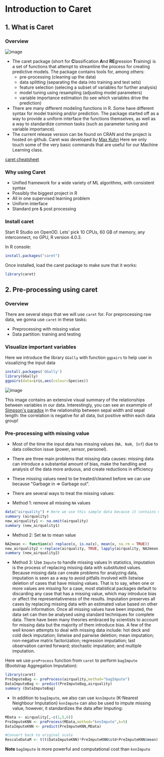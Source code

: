 # Introduction to Caret

## 1. What is Caret

### Overview


![image](https://user-images.githubusercontent.com/43855029/114192772-de704b00-991b-11eb-977e-d6706d4aca33.png)

- The caret package (short for **C**lassification **A**nd **RE**gression **T**raining) is a set of functions that attempt to streamline the process for creating predictive models. The package contains tools for, among others:
  - pre-processing (cleaning up the data)
  - data splitting (separating the data into training and test sets)
  - feature selection (selecing a subset of variables for further analysis)
  - model tuning using resampling (adjusting model parameters)
  - variable importance estimation (to see which variables drive the prediction)
- There are many different modeling functions in R. Some have different syntax 
for model training and/or prediction. The package started off as a way to provide 
a uniform interface the functions themselves, as well as a way to standardize common 
tasks (such as parameter tuning and variable importance).
- The current release version can be found on CRAN and the project is 
hosted on github. Caret was developed by [Max Kuhn](https://topepo.github.io/caret/index.html)
Here we only touch some of the very basic commands that are useful for our Machine Learning class.

[caret cheatsheet](https://www.analyticsvidhya.com/infographics/Caret-Package-Infographic.pdf)


### Why using Caret

- Unified framework for a wide variety of ML algorithms, with consistent syntax
- Possibly the biggest project in R
- All in one supervised learning problem
- Uniform interface
- Standard pre & post processing



### Install caret


Start R Studio on OpenOD. Lets' pick 10 CPUs, 60 GB of memory, any interconnect, no GPU, R version 4.0.3.

In R console:

~~~r
install.packages("caret")
~~~

Once installed, load the caret package to make sure that it works:

~~~r
library(caret)
~~~


## 2. Pre-processing using caret

### Overview


There are several steps that we will use `caret` for. For preprocessing raw data, we gonna use `caret` in these tasks:
- Preprocessing with missing value
- Data partition: training and testing


### Visualize important variables


Here we introduce the library `GGally`  with function `ggpairs` to help user in visualizing the input data

~~~r
install.packages('GGally')
library(GGally)
ggpairs(data=iris,aes(colour=Species))
~~~

![image](https://user-images.githubusercontent.com/43855029/114196055-01e8c500-991f-11eb-8eaf-816f25e6c534.png)

This image contains an extensive visual summary of the relationships between variables 
in our data. Interestingly, you can see an exammple of 
[Simpson's paradox](https://en.wikipedia.org/wiki/Simpson%27s_paradox) in the relationship 
between sepal width and sepal length: the correlation is negative for all data, but positive within each data group!




### Pre-processing with missing value


- Most of the time the input data has missing values (`NA, NaN, Inf`) due to data collection issue (power, sensor, personel). 
- There are three main problems that missing data causes: missing data can introduce a substantial amount of bias, make the handling and analysis of the data more arduous, and create reductions in efficiency
- These missing values need to be treated/cleaned before we can use because "Garbage in => Garbage out".
- There are several ways to treat the missing values:

- Method 1: remove all missing `NA` values

~~~r
data("airquality") # Here we use this sample data because it contains missing value
summary (airquality)
new_airquality1 <- na.omit(airquality)
summary (new_airquality1)
~~~

- Method 2: Set `NA` to mean value 

~~~r
NA2mean <- function(x) replace(x, is.na(x), mean(x, na.rm = TRUE))
new_airquality2 <-replace(airquality, TRUE, lapply(airquality, NA2mean))
summary (new_airquality2)
~~~

- Method 3: Use `Impute` to handle missing values
In statistics, imputation is the process of replacing missing data with substituted values. Because missing data can create problems for analyzing data, imputation is seen as a way to avoid pitfalls involved with listwise deletion of cases that have missing values. That is to say, when one or more values are missing for a case, most statistical packages default to discarding any case that has a missing value, which may introduce bias or affect the representativeness of the results. Imputation preserves all cases by replacing missing data with an estimated value based on other available information. Once all missing values have been imputed, the data set can then be analysed using standard techniques for complete data. There have been many theories embraced by scientists to account for missing data but the majority of them introduce bias. A few of the well known attempts to deal with missing data include: hot deck and cold deck imputation; listwise and pairwise deletion; mean imputation; non-negative matrix factorization; regression imputation; last observation carried forward; stochastic imputation; and multiple imputation.

Here we use `preProcess` function from `caret` to perform `bagImpute` (Bootstrap Aggregation Imputation):

~~~r
library(caret)
PreImputeBag <- preProcess(airquality,method="bagImpute")
DataImputeBag <- predict(PreImputeBag,airquality)
summary (DataImputeBag)
~~~

- In addition to `bagImpute`, we also can use `knnImpute` (K-Nearest Neighbour Imputation)
`knnImpute` can also be used to impute missing value, however, it standardizes the 
data after Imputing:

~~~r
MData <- airquality[,-c(1,5,6)]
PreImputeKNN <- preProcess(MData,method="knnImpute",k=5)
DataImputeKNN <- predict(PreImputeKNN,MData)

#Convert back to original scale
RescaleDataM <- t(t(DataImputeKNN)*PreImputeKNN$std+PreImputeKNN$mean)
~~~

**Note** 
`bagImpute` is more powerful and computational cost than `knnImpute`


